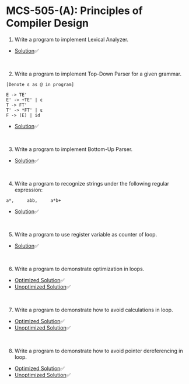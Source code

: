 # MCS-505-(A): Principles of Compiler Design

1. Write a program to implement Lexical Analyzer.
-   [Solution](lexical-analyzer/lexical_analyzer.c)✅

<br>

2. Write a program to implement Top-Down Parser for a given grammar.

```
[Denote ε as @ in program]

E -> TE'
E' -> +TE' | ε
T -> FT'
T' -> *FT' | ε
F -> (E) | id
```
-  [Solution](top-down-parser/LL1_Parser.c)✅

<br>

3. Write a program to implement Bottom-Up Parser.
-  [Solution](bottom-up-parser/LR-Parser.c)✅

<br>

4. Write a program to recognize strings under the following regular expression:

```
a*,     abb,     a*b+
```
-  [Solution](regular-expression/regular_expression.c)✅

<br>

5. Write a program to use register variable as counter of loop.
-  [Solution](register-variables-as-counter-in-loop/register_variable_as_counter.c)✅

<br>

6. Write a program to demonstrate optimization in loops.
-  [Optimized Solution](optimization-in-loop/loop_optimization_(optimized).c)✅
-  [Unoptimized Solution](optimization-in-loop/loop_optimization_(unoptimized).c)✅

<br>

7. Write a program to demonstrate how to avoid calculations in loop.
-  [Optimized Solution](avoid-calculations-in-loop/avoid_calculations_(optimized).c)✅
-  [Unoptimized Solution](avoid-calculations-in-loop/avoid_calculations_(unoptimized).c)✅

<br>

8. Write a program to demonstrate how to avoid pointer dereferencing in loop.
-  [Optimized Solution](avoid-pointer-dereferencing-in-loop/avoid_pointer_dereferencing_(optimized).c)✅
-  [Unoptimized Solution](avoid-pointer-dereferencing-in-loop/avoid_pointer_dereferencing_(unoptimized).c)✅